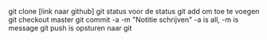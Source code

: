 git clone [link naar github]
git status voor de status
git add om toe te voegen
git checkout master
git commit -a -m "Notitie schrijven"
-a is all, -m is message
git push is opsturen naar git
